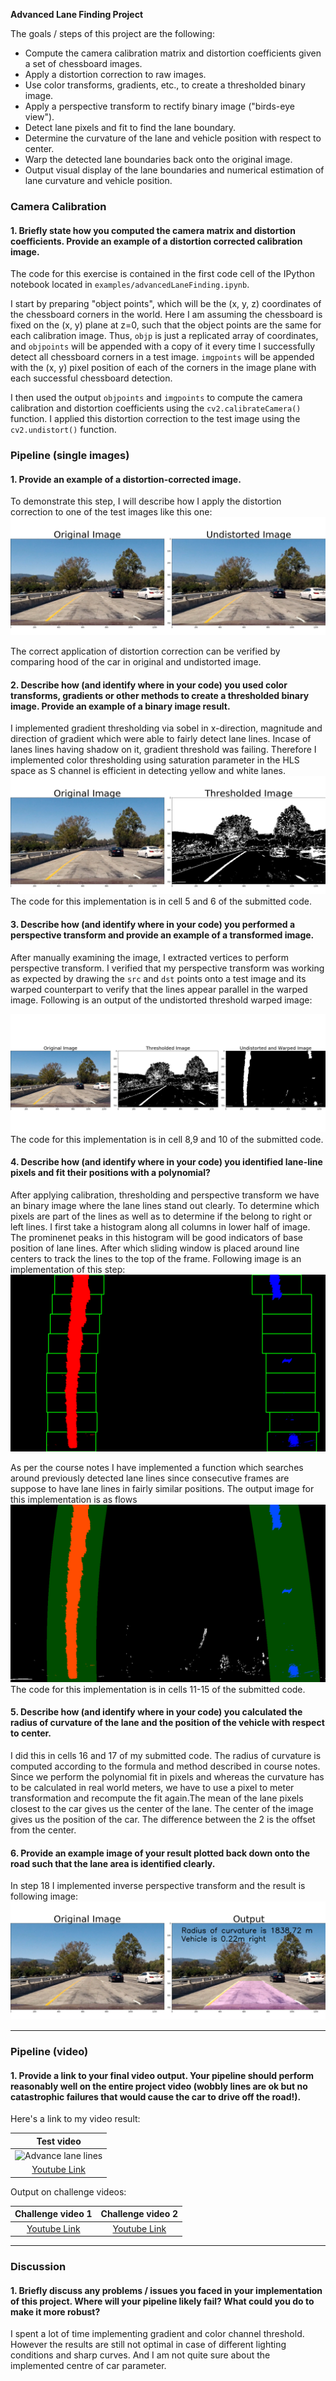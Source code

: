 **Advanced Lane Finding Project**

The goals / steps of this project are the following:

* Compute the camera calibration matrix and distortion coefficients given a set of chessboard images.
* Apply a distortion correction to raw images.
* Use color transforms, gradients, etc., to create a thresholded binary image.
* Apply a perspective transform to rectify binary image ("birds-eye view").
* Detect lane pixels and fit to find the lane boundary.
* Determine the curvature of the lane and vehicle position with respect to center.
* Warp the detected lane boundaries back onto the original image.
* Output visual display of the lane boundaries and numerical estimation of lane curvature and vehicle position.


### Camera Calibration

#### 1. Briefly state how you computed the camera matrix and distortion coefficients. Provide an example of a distortion corrected calibration image.

The code for this exercise is contained in the first code cell of the IPython notebook located in `examples/advancedLaneFinding.ipynb`.  

I start by preparing "object points", which will be the (x, y, z) coordinates of the chessboard corners in the world. Here I am assuming the chessboard is fixed on the (x, y) plane at z=0, such that the object points are the same for each calibration image.  Thus, `objp` is just a replicated array of coordinates, and `objpoints` will be appended with a copy of it every time I successfully detect all chessboard corners in a test image.  `imgpoints` will be appended with the (x, y) pixel position of each of the corners in the image plane with each successful chessboard detection.  

I then used the output `objpoints` and `imgpoints` to compute the camera calibration and distortion coefficients using the `cv2.calibrateCamera()` function.  I applied this distortion correction to the test image using the `cv2.undistort()` function.

### Pipeline (single images)

#### 1. Provide an example of a distortion-corrected image.

To demonstrate this step, I will describe how I apply the distortion correction to one of the test images like this one:
![Distortion Corrected Calibrated Image](https://github.com/DimpleB0501/selfDrivingNanodegree/blob/master/Project2-CarND-Advanced-Lane-Lines/output_images/undistortedOP.png)

The correct application of distortion correction can be verified by comparing hood of the car in original and undistorted image.

#### 2. Describe how (and identify where in your code) you used color transforms, gradients or other methods to create a thresholded binary image.  Provide an example of a binary image result.
I implemented gradient thresholding via sobel in x-direction, magnitude and direction of gradient which were able to fairly detect lane lines. Incase of lanes lines having shadow on it, gradient threshold was failing. Therefore I implemented color thresholding using saturation parameter in the HLS space as S channel is efficient in detecting yellow and white lanes.
![Combined Binary Threshold Image](https://github.com/DimpleB0501/selfDrivingNanodegree/blob/master/Project2-CarND-Advanced-Lane-Lines/output_images/binaryThresholdedImage.png)
The code for this implementation is in cell 5 and 6 of the submitted code.

#### 3. Describe how (and identify where in your code) you performed a perspective transform and provide an example of a transformed image.
After manually examining the image, I extracted vertices to perform perspective transform. I verified that my perspective transform was working as expected by drawing the `src` and `dst` points onto a test image and its warped counterpart to verify that the lines appear parallel in the warped image. Following is an output of the undistorted threshold warped image:

![Perspective Transform](https://github.com/DimpleB0501/selfDrivingNanodegree/blob/master/Project2-CarND-Advanced-Lane-Lines/output_images/preprocessingPriorToFit.png)
The code for this implementation is in cell 8,9 and 10 of the submitted code.

#### 4. Describe how (and identify where in your code) you identified lane-line pixels and fit their positions with a polynomial?
After applying calibration, thresholding and perspective transform we have an binary image where the lane lines stand out clearly. To determine which pixels are part of the lines as well as to determine if the belong to right or left lines.
I first take a histogram along all columns in lower half of image. The prominenet peaks in this histogram will be good indicators of base position of lane lines. After which sliding window is placed around line centers to track the lines to the top of the frame. Following image is an implementation of this step:
![Sliding Window](https://github.com/DimpleB0501/selfDrivingNanodegree/blob/master/Project2-CarND-Advanced-Lane-Lines/output_images/firstSearch.png)

As per the course notes I have implemented a function which searches around previously detected lane lines since consecutive frames are suppose to have lane lines in fairly similar positions. The output image for this implementation is as flows
![Search From Prior](https://github.com/DimpleB0501/selfDrivingNanodegree/blob/master/Project2-CarND-Advanced-Lane-Lines/output_images/searchFromPrior.png)
The code for this implementation is in cells 11-15 of the submitted code.

#### 5. Describe how (and identify where in your code) you calculated the radius of curvature of the lane and the position of the vehicle with respect to center.

I did this in cells 16 and 17 of my submitted code. The radius of curvature is computed according to the formula and method described in course notes. Since we perform the polynomial fit in pixels and whereas the curvature has to be calculated in real world meters, we have to use a pixel to meter transformation and recompute the fit again.The mean of the lane pixels closest to the car gives us the center of the lane. The center of the image gives us the position of the car. The difference between the 2 is the offset from the center.

#### 6. Provide an example image of your result plotted back down onto the road such that the lane area is identified clearly.

In step 18 I implemented inverse perspective transform and the result is following image:  
![Result](https://github.com/DimpleB0501/selfDrivingNanodegree/blob/master/Project2-CarND-Advanced-Lane-Lines/output_images/result.png)

---

### Pipeline (video)

#### 1. Provide a link to your final video output.  Your pipeline should perform reasonably well on the entire project video (wobbly lines are ok but no catastrophic failures that would cause the car to drive off the road!).

Here's a link to my video result:

|Test video|
|:------------:|
|![Advance lane lines](https://github.com/DimpleB0501/selfDrivingNanodegree/blob/master/Project2-CarND-Advanced-Lane-Lines/output_images/testVideo.gif) |
|[Youtube Link](https://youtu.be/Y02nLcZSTIw)|


Output on challenge videos:

|Challenge video 1|Challenge video 2|
|:------------:|:------------:|
|[Youtube Link](https://youtu.be/QIAwOpBLncw)|[Youtube Link](https://youtu.be/2wy2M3qYtlI)|

---

### Discussion

#### 1. Briefly discuss any problems / issues you faced in your implementation of this project.  Where will your pipeline likely fail?  What could you do to make it more robust?

I spent a lot of time implementing gradient and color channel threshold. However the results are still not optimal in case of different lighting conditions and sharp curves. And I am not quite sure about the implemented centre of car parameter.  
